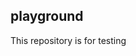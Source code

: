 <!-- README.md is generated from README.Rmd. Please edit that file -->

playground
----------

This repository is for testing
